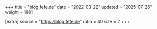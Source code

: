 +++
title = "blog.fefe.de"
date = "2022-03-22"
updated = "2025-07-26"
weight = 1881

[extra]
source = "https://blog.fefe.de"
ratio = 40
size = 2
+++
